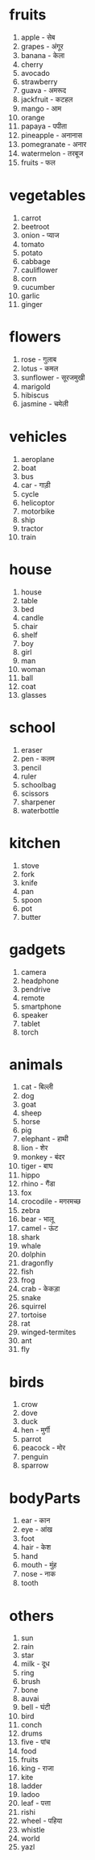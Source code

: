 # fruits

1. apple - सेब
2. grapes - अंगूर
3. banana - केला
4. cherry
5. avocado
6. strawberry
7. guava - अमरूद
8. jackfruit - कटहल
9. mango - आम
10. orange
11. papaya - पपीता
12. pineapple - अनानास
13. pomegranate - अनार
14. watermelon - तरबूज
15. fruits - फल

# vegetables

1. carrot
2. beetroot
3. onion - प्याज
4. tomato
5. potato
6. cabbage
7. cauliflower
8. corn
9. cucumber
10. garlic
11. ginger

# flowers

1. rose - गुलाब
2. lotus - कमल
3. sunflower - सूरजमुखी
4. marigold
5. hibiscus
6. jasmine - चमेली

# vehicles

1. aeroplane
2. boat
3. bus
4. car - गाड़ी
5. cycle
6. helicoptor
7. motorbike
8. ship
9. tractor
10. train

# house

1. house
2. table
3. bed
4. candle
5. chair
6. shelf
7. boy
8. girl
9. man
10. woman
11. ball
12. coat
13. glasses

# school

1. eraser
2. pen - कलम
3. pencil
4. ruler
5. schoolbag
6. scissors
7. sharpener
8. waterbottle

# kitchen

1. stove
2. fork
3. knife
4. pan
5. spoon
6. pot
7. butter

# gadgets

1. camera
2. headphone
3. pendrive
4. remote
5. smartphone
6. speaker
7. tablet
8. torch

# animals

1. cat - बिल्ली
2. dog
3. goat
4. sheep
5. horse
6. pig
7. elephant - हाथी
8. lion - शेर
9. monkey - बंदर
10. tiger - बाघ
11. hippo
12. rhino - गैंडा
13. fox
14. crocodile - मगरमच्छ
15. zebra
16. bear - भालू
17. camel - ऊंट
18. shark
19. whale
20. dolphin
21. dragonfly
22. fish
23. frog
24. crab - केकड़ा
25. snake
26. squirrel
27. tortoise
28. rat
29. winged-termites
30. ant
31. fly

# birds

1. crow
2. dove
3. duck
4. hen - मुर्गी
5. parrot
6. peacock - मोर
7. penguin
8. sparrow

# bodyParts

1. ear - कान
2. eye - आंख
3. foot
4. hair - केश
5. hand
6. mouth - मुंह
7. nose - नाक
8. tooth

# others

1. sun
2. rain
3. star
4. milk - दूध
5. ring
6. brush
7. bone
8. auvai
9. bell - घंटी
10. bird
11. conch
12. drums
13. five - पांच
14. food
15. fruits
16. king - राजा
17. kite
18. ladder
19. ladoo
20. leaf - पत्ता
21. rishi
22. wheel - पहिया
23. whistle
24. world
25. yazl

